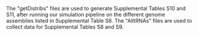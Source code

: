The "getDistribs" files are used to generate Supplemental Tables S10 and S11, after running our simulation pipeline on the different genome assemblies listed in Supplemental Table S6. The "AlltRNAs" files are used to collect data for Supplemental Tables S8 and S9.